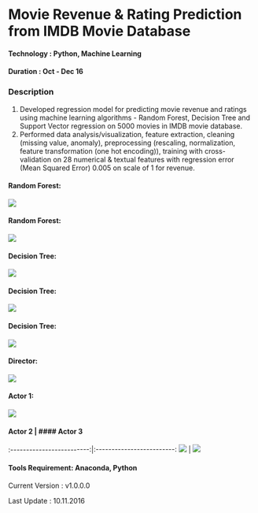 # Movie Revenue & Rating Prediction from IMDB Movie Database 

#### Technology : Python, Machine Learning
#### Duration   : Oct - Dec 16

### Description
1. Developed regression model for predicting movie revenue and ratings using machine learning algorithms - Random Forest, Decision Tree and Support Vector regression on 5000 movies in IMDB movie database.
2. Performed data analysis/visualization, feature extraction, cleaning (missing value, anomaly), preprocessing (rescaling, normalization, feature transformation (one hot encoding)), training with cross-validation on 28 numerical & textual features with regression error (Mean Squared Error) 0.005 on scale of 1 for revenue.


#### Random Forest:
<kbd>
<img src=https://github.com/anjanatiha/Movie-Revenue-Rating-Prediction-System/blob/master/Original/Plot/RFR%20Bar.png>
</kbd>

#### Random Forest:
<kbd>
<img src=https://github.com/anjanatiha/Movie-Revenue-Rating-Prediction-System/blob/master/Original/Plot/download.png>
</kbd>

#### Decision Tree: 
<kbd>
<img src=https://github.com/anjanatiha/Movie-Revenue-Rating-Prediction-System/blob/master/Original/Plot/DTR%20Bar.png>
</kbd>

#### Decision Tree:
<kbd>
<img src=https://github.com/anjanatiha/Movie-Revenue-Rating-Prediction-System/blob/master/Original/Plot/DTR%20Line.png>
</kbd>

#### Decision Tree:
<kbd>
<img src=https://github.com/anjanatiha/Movie-Revenue-Rating-Prediction-System/blob/master/Original/Plot/download%20(1).png>
</kbd>


#### Director: 
<kbd>
<img src=https://github.com/anjanatiha/Movie-Revenue-Rating-Prediction-System/blob/master/Original/Plot/Director.png>
</kbd>

#### Actor 1: 
<kbd>
<img src=https://github.com/anjanatiha/Movie-Revenue-Rating-Prediction-System/blob/master/Original/Plot/actor%201.png>
</kbd>


#### Actor 2               |  #### Actor 3
:-------------------------:|:-------------------------:
![](https://github.com/anjanatiha/Movie-Revenue-Rating-Prediction-System/blob/master/Original/Plot/actor%202.png>) | ![](https://github.com/anjanatiha/Movie-Revenue-Rating-Prediction-System/blob/master/Original/Plot/actor%203.png)


#### Tools Requirement: Anaconda, Python 

Current Version  : v1.0.0.0

Last Update      : 10.11.2016
